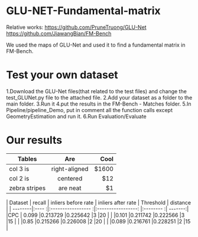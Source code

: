 # GLU-NET-Fundamental-matrix
Relative works:
https://github.com/PruneTruong/GLU-Net
https://github.com/JiawangBian/FM-Bench

We used the maps of GLU-Net and used it to find a fundamental matrix in FM-Bench.

# Test your own dataset
1.Download the GLU-Net files(that related to the test files) and change the test_GLUNet.py file to the attached file.
2.Add your dataset as a folder to the main folder.
3.Run it
4.put the results in the FM-Bench - Matches folder.
5.In Pipeline/pipeline_Demo, put in comment all the function calls except GeometryEstimation and run it.
6.Run Evaluation/Evaluate

# Our results
| Tables        | Are           | Cool  |
| ------------- |:-------------:| -----:|
| col 3 is      | right-aligned | $1600 |
| col 2 is      | centered      |   $12 |
| zebra stripes | are neat      |    $1 |

| Dataset	| recall	| inliers before rate | inliers after rate	| Threshold	| distance |
| --------|:---- :|:----------------- :|:-----------------: |:-------- :| -------:|
|CPC      |	0.099	|0.213729	           |0.225642	          |3	        |20       |
|         |0.101	|0.211742	           |0.222566	          |3	        |15       |
|         |0.85	  |0.215266	           |0.226008	          |2          |20       |
|         |0.089	|0.216761	           |0.228251	          |2          |15       |
